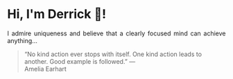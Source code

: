 # Hi, I'm Derrick 👋!
<p align="justify">I admire uniqueness and believe that a clearly focused mind can achieve anything...</p> 
<!-- #quote-start -->
<blockquote>&ldquo;No kind action ever stops with itself. One kind action leads to another. Good example is followed.&rdquo; &mdash; <footer>Amelia Earhart</footer></blockquote>
<!-- #quote-end -->
